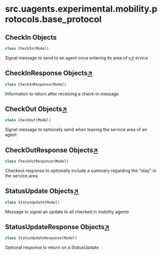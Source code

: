 

# src.uagents.experimental.mobility.protocols.base_protocol



## CheckIn Objects

```python
class CheckIn(Model)
```

Signal message to send to an agent once entering its area of s[↗](https://github.com/fetchai/uAgents/blob/main/python/src/uagents/protocols/base_protocol.py#L29)
ervice



## CheckInResponse Objects[↗](https://github.com/fetchai/uAgents/blob/main/python/src/uagents/protocols/base_protocol.py#L38)

```python
class CheckInResponse(Model)
```

Information to return after receiving a check-in message



## CheckOut Objects[↗](https://github.com/fetchai/uAgents/blob/main/python/src/uagents/protocols/base_protocol.py#L51)

```python
class CheckOut(Model)
```

Signal message to optionally send when leaving the service area of an agent



## CheckOutResponse Objects[↗](https://github.com/fetchai/uAgents/blob/main/python/src/uagents/protocols/base_protocol.py#L55)

```python
class CheckOutResponse(Model)
```

Checkout response to optionally include a summary regarding the "stay" in the service area



## StatusUpdate Objects[↗](https://github.com/fetchai/uAgents/blob/main/python/src/uagents/protocols/base_protocol.py#L63)

```python
class StatusUpdate(Model)
```

Message to signal an update to all checked in mobility agents



## StatusUpdateResponse Objects[↗](https://github.com/fetchai/uAgents/blob/main/python/src/uagents/protocols/base_protocol.py#L72)

```python
class StatusUpdateResponse(Model)
```

Optional response to return on a StatusUpdate


